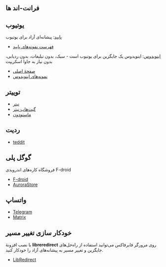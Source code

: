 ## فرانت-اند ها
## یوتیوب

[پایپد](https://github.com/TeamPiped/Piped): پیشانه‌ای آزاد برای یوتیوب<br>

* [فهرست نمونه‌های پایپد](https://github.com/TeamPiped/Piped/wiki/Instances)

[اینویدوس](https://github.com/iv-org/invidious): اینویدوس یک جایگزین برای یوتیوب است - سبک، بدون تبلیغات، بدون ردیابی، بدون نیاز به جاوا اسکریپت<br>

* [صفحهٔ اصلی](https://invidious.io)
* [نمونه‌های اینویدوس](https://docs.invidious.io/instances)

## توییتر

* [نیتر](https://nitter.net)
* [گیت‌هاب نیتر](https://github.com/zedeus/nitter)
* [ماستودون](https://joinmastodon.org)

## ردیت

* [teddit](https://teddit.net)

## گوگل پلی

فروشگاه کاره‌های اندرویدی F-droid

* [F-droid](https://www.f-droid.org/en)
* [AuroraStore](https://auroraoss.com/)

## واتساپ
* [Telegram](https://telegram.org)
* [Matrix](https://matrix.org)


## خودکار سازی تغییر مسیر

با نصب افزونهٔ  **libreredirect** روی مرورگر فایرفاکس می‌توانید استفاده از راه‌حل‌های جایگزین و تغییر مسیر به پیشانه‌های آزاد را خودکار کنید.


* [LibRedirect](https://libredirect.github.io/)

